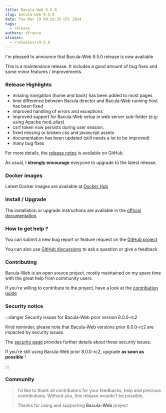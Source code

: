 ```yaml
---
title: Bacula Web 9.5.0
slug: bacula-web-9.5.0
date: Tue Mar 19 09:26:35 UTC 2024
tags:
  - release
authors: dfranco
aliases:
  - /releases/v9.5.0
---
```


I'm pleased to announce that Bacula-Web 9.5.0 release is now available

<!-- truncate -->

This is a maintenance release. It includes a good amount of bug fixes and some minor features / improvements.

### Release Highlights

- missing navigation (home and back) has been added to most pages
- time difference between Bacula director and Bacula-Web running host has been fixed
- improved handling of errors and exceptions
- improved support for Bacula-Web setup in web server sub-folder (e.g: using Apache mod_alias)
- csrf token now persists during user session.
- fixed missing or broken css and javascript assets
- documentation has been updated (still needs a lot to be improved)
- many bug fixes

For more details, the [release notes](https://github.com/bacula-web/bacula-web/releases/tag/v9.5.0) is available on GitHub.

As usual, I **strongly encourage** everyone to upgrade to the latest release.

### Docker images

Latest Docker images are available at [Docker Hub](https://hub.docker.com/r/baculaweb/bacula-web)

### Install / Upgrade

The installation or upgrade instructions are available in the [official documentation](https://www.bacula-web.org/docs).

### How to get help ?

You can submit a new bug report or feature request on the [GitHub project](https://github.com/bacula-web/bacula-web/issues)

You can also use [GitHub discussions](https://github.com/bacula-web/bacula-web/discussions) to ask a question or give a feedback

### Contributing

Bacula-Web is an open source project, mostly maintained on my spare time with the great help from community users.

If you're willing to contribute to the project, have a look at the [contribution guide](https://www.bacula-web.org/contribute/)

### Security notice

:::danger Security issues for Bacula-Web prior version 8.0.0-rc2

Kind reminder, please note that Bacula-Web versions prior 8.0.0-rc2 are impacted by security issues.

The [security page](/security/) provides further details about these security issues.

If you're still using Bacula-Web prior 8.0.0-rc2, upgrade **as soon as possible** !

:::

### Community

> I'd like to thank all contributors for your feedbacks, help and precious contributions.
> Without you, this release wouldn't be possible.
>
> Thanks for using and supporting **Bacula-Web** project
